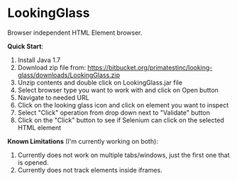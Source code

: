 LookingGlass
============

Browser independent HTML Element browser.

**Quick Start**:

1. Install Java 1.7
2. Download zip file from:  https://bitbucket.org/primatestinc/looking-glass/downloads/LookingGlass.zip
3. Unzip contents and double click on LookingGlass.jar file
4. Select browser type you want to work with and click on Open button
5. Navigate to needed URL
6. Click on the looking glass icon and click on element you want to inspect
7. Select "Click" operation from drop down next to "Validate" button
8. Click on the "Click" button to see if Selenium can click on the selected HTML element

**Known Limitations** (I'm currently working on both):

1. Currently does not work on multiple tabs/windows, just the first one that is opened.
2. Currently does not track elements inside iframes.

